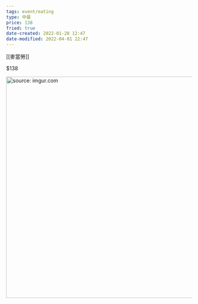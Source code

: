 ```yaml
---
tags: event/eating
type: 中餐
price: 138
fried: true
date-created: 2022-01-28 12:47
date-modified: 2022-04-01 22:47
---
```


[[麥當勞]]

$138

<a href="https://imgur.com/UQUhmMr"><img src="https://i.imgur.com/UQUhmMr.jpg" title="source: imgur.com" width="600px"/></a>
